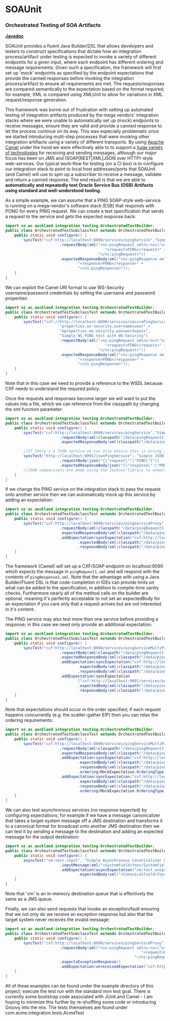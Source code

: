 SOAUnit
==================================================
### Orchestrated Testing of SOA Artifacts 

**[Javadoc](http://uoa-group-applications.github.io/soaunit/apidocs/)**

SOAUnit provides a fluent Java Builder/DSL that allows developers and testers to construct specifications that dictate how an integration process/artifact under testing is expected to invoke a variety of different endpoints for a given input, where each endpoint has different ordering and message requirements. Given such a specification, the framework will first set up 'mock' endpoints as specified by the endpoint expectations that provide the canned responses before invoking the integration process/artifact to ensure all requirements are met. The requests/responses are compared semantically to the expectation based on the format required; for example, XML is compared using XMLUnit to allow for variations in XML request/response generation.

This framework was borne out of frustration with setting up automated testing of integration artifacts produced by the mega vendors' integration stacks where we were unable to automatically set up (mock) endpoints to receive messages, ensure they are valid and provide a canned response to let the process continue on its way. This was especially problematic once we started introducing multi-step processes that were invoking other integration artifiacts using a variety of different transports. By using [Apache Camel](http://camel.apache.org/) under the hood we were effectively able to to support a [huge variety of technologies](http://camel.apache.org/components.html) for receiving and sending messages, although our major focus has been on JMS and (SOAP|REST|XML|JSON over HTTP)-style web-services. Our typical work-flow for testing (on a CI box) is to configure our integration stack to point to local host addresses/ports that SOAUnit (and Camel) will use to spin up a subscriber to receive a message, validate and return a canned response. The end result is that we are able to **automatically and repeatedly test Oracle Service Bus (OSB) Artifacts using standard and well-understood tooling.**

As a simple example, we can assume that a PING SOAP-style web-service is running on a mega-vendor's software stack (ESB) that responds with PONG for every PING request. We can create a test specification that sends a request to the service and gets the expected response back:
```java
import nz.ac.auckland.integration.testing.OrchestratedTestBuilder;
public class OrchestratedTestSubclassTest extends OrchestratedTestBuilder {
    public static void configure() {
        syncTest("cxf:http://localhost:8090/services/pingService","Simple WS PING test")
                        .requestBody(xml("<ns:pingRequest xmlns:ns=\"urn:com:acme:integration:wsdl:pingservice\">" +
                                            "<request>PING</request>" +
                                         "</ns:pingRequest>"))
                        .expectedResponseBody(xml("<ns:pingResponse xmlns:ns=\"urn:com:acme:integration:wsdl:pingservice\">" +
                                "<response>PONG</response>" +
                                "</ns:pingResponse>"));
    }
}
```

We can exploit the Camel URI format to use WS-Security username/password credentials by setting the username and
password properties:
```java
import nz.ac.auckland.integration.testing.OrchestratedTestBuilder;
public class OrchestratedTestSubclassTest extends OrchestratedTestBuilder {
    public static void configure() {
        syncTest("cxf://http://localhost:8090/services/securePingService?wsdlURL=SecurePingService.wsdl&" +
                        "properties.ws-security.username=user" +
                        "&properties.ws-security.password=pass",
                        "Simple WS PING test with WS-Security")
                        .requestBody(xml("<ns:pingRequest xmlns:ns=\"urn:com:acme:integration:wsdl:pingservice\">" +
                                            "<request>PING</request>" +
                                         "</ns:pingRequest>"))
                        .expectedResponseBody(xml("<ns:pingResponse xmlns:ns=\"urn:com:acme:integration:wsdl:pingservice\">" +
                                "<response>PONG</response>" +
                                "</ns:pingResponse>"));
    }
}
```
Note that in this case we need to provide a reference to the WSDL because CXF needs to understand the required policy.

Once the requests and responses become larger we will want to put the values into a file, which we can reference from the classpath by changing the xml function parameter:
```java
import nz.ac.auckland.integration.testing.OrchestratedTestBuilder;
public class OrchestratedTestSubclassTest extends OrchestratedTestBuilder {
    public static void configure() {
        syncTest("cxf:http://localhost:8090/services/pingService","Simple WS PING test with local resources")
                        .requestBody(xml(classpath("/data/pingRequest1.xml")))
                        .expectedResponseBody(xml(classpath("/data/pingResponse1.xml")));

        //If there's a JSON service we can also ensure this is acting appropriately:
        syncTest("http://localhost:8091/jsonPingService", "Simple JSON PING")
                        .requestBody(json("{\"request\":\"PING\"}"))
                        .expectedResponseBody(json("{\"response\":\"PONG\"}"));
        //JSON comparisons are made using the Jackson library to unmarshal and compare each value.
    }
}
```


If we change the PING service on the integration stack to pass the request onto another service then we can automatically mock up this service by adding an expectation:
```java
import nz.ac.auckland.integration.testing.OrchestratedTestBuilder;
public class OrchestratedTestSubclassTest extends OrchestratedTestBuilder {
    public static void configure() {
        syncTest("cxf:http://localhost:8090/services/pingServiceProxy","WS PING test with mock service expectation")
                        .requestBody(xml(classpath("/data/pingRequest1.xml")))
                        .expectedResponseBody(xml(classpath("/data/pingResponse1.xml")))
                        .addExpectation(syncExpectation("cxf:http://localhost:9090/services/targetWS?wsdlURL=PingService.wsdl")
                                .expectedBody(xml(classpath("/data/pingRequest1.xml")))
                                .responseBody(xml(classpath("/data/pingResponse1.xml"))));
    }
}
```
The framework (Camel) will set up a CXF/SOAP endpoint on localhost:9090 which expects the message in `pingRequest1.xml` and will respond with the contents of `pingResponse1.xml`. Note that the advantage with using a Java Builder/Fluent DSL is that code-completion in IDEs can provide hints on what can be added to the specification, in addition to compile-time sanity checks. Furthermore nearly all of the method calls on the builder are optional, meaning it's perfectly acceptable to not set an expectedBody for an expectation if you care only that a request arrives but are not interested in it's content.

The PING service may also test more than one service before providing a response; in this case we need only provide an additional expectation:
```java
import nz.ac.auckland.integration.testing.OrchestratedTestBuilder;
public class OrchestratedTestSubclassTest extends OrchestratedTestBuilder {
    public static void configure() {
        syncTest("cxf:http://localhost:8090/services/pingServiceMultiProxy","WS PING test with multiple mock service expectations")
                        .requestBody(xml(classpath("/data/pingRequest1.xml")))
                        .expectedResponseBody(xml(classpath("/data/pingResponse1.xml")))
                        .addExpectation(syncExpectation("cxf:http://localhost:9090/services/targetWS?wsdlURL=PingService.wsdl")
                                .expectedBody(xml(classpath("/data/pingRequest1.xml")))
                                .responseBody(xml(classpath("/data/pingResponse1.xml"))))
                        .addExpectation(syncExpectation
                                ("cxf:http://localhost:9091/services/anotherTargetWS?wsdlURL=PingService.wsdl")
                                .expectedBody(xml(classpath("/data/pingRequest1.xml")))
                                .responseBody(xml(classpath("/data/pingResponse1.xml"))));
    }
}
```
Note that expectations should occur in the order specified; if each request happens concurrently (e.g. the scatter-gather EIP) then you can relax the ordering requirements:
```java
import nz.ac.auckland.integration.testing.OrchestratedTestBuilder;
public class OrchestratedTestSubclassTest extends OrchestratedTestBuilder {
    public static void configure() {
        syncTest("cxf:http://localhost:8090/services/pingServiceMultiProxyUnordered","WS PING test with multiple unordered mock service expectations")
                        .requestBody(xml(classpath("/data/pingRequest1.xml")))
                        .expectedResponseBody(xml(classpath("/data/pingResponse1.xml")))
                        .addExpectation(syncExpectation("cxf:http://localhost:9090/services/targetWS?wsdlURL=PingService.wsdl")
                                .expectedBody(xml(classpath("/data/pingRequest1.xml")))
                                .responseBody(xml(classpath("/data/pingResponse1.xml")))
                                .ordering(MockExpectation.OrderingType.PARTIAL))
                        .addExpectation(syncExpectation("cxf:http://localhost:9091/services/anotherTargetWS?wsdlURL=PingService.wsdl")
                                .expectedBody(xml(classpath("/data/pingRequest1.xml")))
                                .responseBody(xml(classpath("/data/pingResponse1.xml")))
                                .ordering(MockExpectation.OrderingType.PARTIAL));
    }
}
```

We can also test asynchronous services (no response expected) by configuring expectations; for example if we have a message canonicalizer that takes a target-system message off a JMS destination and transforms it to a canonical format for broadcast onto another JMS destination then we can test it by sending a message to the destination and adding an expected message for the output destination:
```java
import nz.ac.auckland.integration.testing.OrchestratedTestBuilder;
public class OrchestratedTestSubclassTest extends OrchestratedTestBuilder {
    public static void configure() {
        asyncTest("vm:test.input", "Simple Asynchronous Canonicalizer Comparison")
                        .inputMessage(xml("<SystemField>foo</SystemField>"))
                        .addExpectation(asyncExpectation("vm:test.output")
                                .expectedBody(xml("<CanonicalField>foo</CanonicalField>")));
    }
}
```
Note that 'vm' is an in-memory destination queue that is effectively the same as a JMS queue.

Finally, we can also send requests that invoke an exception/fault ensuring that we not only do we receive an exception response but also that the target system never receives the invalid message:
```java
import nz.ac.auckland.integration.testing.OrchestratedTestBuilder;
public class OrchestratedTestSubclassTest extends OrchestratedTestBuilder {
    public static void configure() {
        syncTest("cxf:http://localhost:8090/services/pingServiceProxy","Test invalid message doesn't arrive at the endpoint and returns exception")
                        .requestBody(xml("<ns:pingRequest xmlns:ns=\"urn:com:acme:integration:wsdl:pingservice\">" +
                                                            "<request>PONG</request>" +
                                                         "</ns:pingRequest>"))
                        .expectsExceptionResponse()
                        .addExpectation(unreceivedExpectation("cxf:http://localhost:9090/services/targetWS?wsdlURL=PingService.wsdl"));
    }
}
```

All of these examples can be found under the example directory of this project; execute the test run with the standard mvn test goal. There is currently some bootstrap code associated with JUnit and Camel - I am hoping to minimize this further by re-shuffling some code or introducing Groovy into the mix. The tests themselves are found under com.acme.integration.tests.AcmeTest
